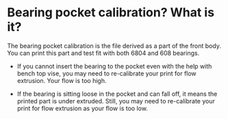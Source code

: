 # Bearing pocket calibration? What is it?

The bearing pocket calibration is the file derived as a part of the front body. You can print this part and test fit with both 6804 and 608 bearings. 

* If you cannot insert the bearing to the pocket even with the help with bench top vise, you may need to re-calibrate your print for flow extrusion. Your flow is too high. 

* If the bearing is sitting loose in the pocket and can fall off, it means the printed part is under extruded. Still, you may need to re-calibrate your print for flow extrusion as your flow is too low. 
